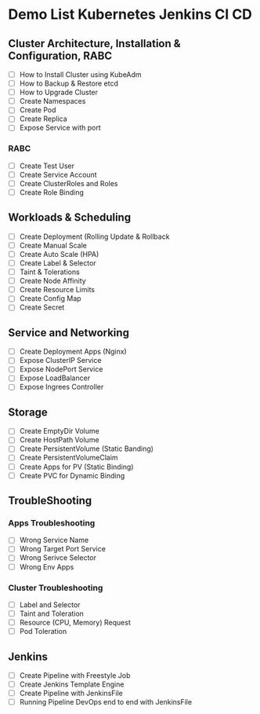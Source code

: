# Demo List Kubernetes Jenkins CI CD

## Cluster Architecture, Installation & Configuration, RABC
- [ ] How to Install Cluster using KubeAdm
- [ ] How to Backup & Restore etcd
- [ ] How to Upgrade Cluster
- [ ] Create Namespaces
- [ ] Create Pod
- [ ] Create Replica
- [ ] Expose Service with port
### RABC
- [ ] Create Test User
- [ ] Create Service Account
- [ ] Create ClusterRoles and Roles
- [ ] Create Role Binding

## Workloads & Scheduling
- [ ] Create Deployment (Rolling Update & Rollback
- [ ] Create Manual Scale
- [ ] Create Auto Scale (HPA)
- [ ] Create Label & Selector
- [ ] Taint & Tolerations
- [ ] Create Node Affinity
- [ ] Create Resource Limits
- [ ] Create Config Map
- [ ] Create Secret 

## Service and Networking
- [ ] Create Deployment Apps (Nginx)
- [ ] Expose ClusterIP Service
- [ ] Expose NodePort Service
- [ ] Expose LoadBalancer
- [ ] Expose Ingrees Controller

## Storage
- [ ] Create EmptyDir Volume
- [ ] Create HostPath Volume
- [ ] Create PersistentVolume (Static Banding)
- [ ] Create PersistentVolumeClaim
- [ ] Create Apps for PV (Static Binding)
- [ ] Create PVC for Dynamic Binding

## TroubleShooting
### Apps Troubleshooting
- [ ] Wrong Service Name
- [ ] Wrong Target Port Service
- [ ] Wrong Serivce Selector
- [ ] Wrong Env Apps

### Cluster Troubleshooting
- [ ] Label and Selector
- [ ] Taint and Toleration
- [ ] Resource (CPU, Memory) Request
- [ ] Pod Toleration

## Jenkins
- [ ] Create Pipeline with Freestyle Job
- [ ] Create Jenkins Template Engine
- [ ] Create Pipeline with JenkinsFile
- [ ] Running Pipeline DevOps end to end with JenkinsFile
